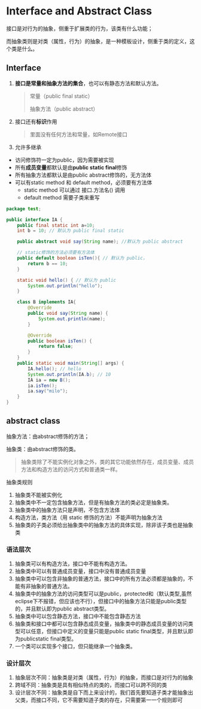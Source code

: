 # Interface and Abstract Class

接口是对行为的抽象，侧重于扩展类的行为，该类有什么功能；

而抽象类则是对类（属性，行为）的抽象，是一种模板设计，侧重于类的定义，这个类是什么。

## Interface

1. **接口是常量和抽象方法的集合**，也可以有静态方法和默认方法。

   > 常量（public final static）
   >
   > 抽象方法（public abstract）

2. 接口还有**标识**作用

   > 里面没有任何方法和常量，如Remote接口

3. 允许多继承

- 访问修饰符一定为public，因为需要被实现
- 所有**成员变量**都默认是由**public static final**修饰
- 所有抽象方法都默认是由public abstract修饰的，无方法体
- 可以有static method 和 default method，必须要有方法体
  - static method 可以通过 接口.方法名() 调用
  - default method 需要子类来重写

```java
package test;

public interface IA {
    public final static int a=10;
    int b = 10; // 默认为 public final static

    public abstract void say(String name); //默认为 public abstract

    // static修饰的方法必须要有方法体
    public default boolean isTen(){ // 默认为 public，
        return b == 10;
    }

    static void hello() { // 默认为 public
        System.out.println("hello");
    }

    class B implements IA{
        @Override
        public void say(String name) {
            System.out.println(name);
        }

        @Override
        public boolean isTen() {
            return false;
        }
    }
    public static void main(String[] args) {
        IA.hello(); // hello
        System.out.println(IA.b); // 10
        IA ia = new B();
        ia.isTen();
        ia.say("milo");
    }
}

```

## abstract class

抽象方法：由abstract修饰的方法；

抽象类：由abstract修饰的类。

> 抽象类除了不能实例化对象之外，类的其它功能依然存在，成员变量、成员方法和构造方法的访问方式和普通类一样。

抽象类规则

1. 抽象类不能被实例化
2. 抽象类中不一定包含抽象方法，但是有抽象方法的类必定是抽象类。
3.  抽象类中的抽象方法只是声明，不包含方法体
4.  构造方法，类方法（用 static 修饰的方法）不能声明为抽象方法
5. 抽象类的子类必须给出抽象类中的抽象方法的具体实现，除非该子类也是抽象类

### 语法层次

1. 抽象类可以有构造方法，接口中不能有构造方法。
2. 抽象类中可以有普通成员变量，接口中没有普通成员变量
3. 抽象类中可以包含非抽象的普通方法，接口中的所有方法必须都是抽象的，不能有非抽象的普通方法。
4. 抽象类中的抽象方法的访问类型可以是public，protected和（默认类型,虽然eclipse下不报错，但应该也不行），但接口中的抽象方法只能是public类型的，并且默认即为public abstract类型。
5. 抽象类中可以包含静态方法，接口中不能包含静态方法
6. 抽象类和接口中都可以包含静态成员变量，抽象类中的静态成员变量的访问类型可以任意，但接口中定义的变量只能是public static final类型，并且默认即为publicstatic final类型。
7. 一个类可以实现多个接口，但只能继承一个抽象类。

### 设计层次

1. 抽象层次不同：抽象类是对类（属性，行为）的抽象，而接口是对行为的抽象
2. 跨域不同：抽象类是具有相似特点的类的，而接口可以跨不同的类
3. 设计层次不同：抽象类是自下而上来设计的，我们首先要知道子类才能抽象出父类，而接口不同，它不需要知道子类的存在，只需要第一一个规则即可